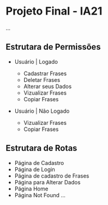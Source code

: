 # Projeto Final - IA21

...

## Estrutara de Permissões

- Usuário | Logado
  - Cadastrar Frases 
  - Deletar Frases
  - Alterar seus Dados
  - Vizualizar Frases
  - Copiar Frases
  
- Usuário | Não Logado
  - Vizualizar Frases
  - Copiar Frases

## Estrutara de Rotas

  - Página de Cadastro
  - Página de Login
  - Página de cadastro de Frases
  - Página para Alterar Dados
  - Página Home
  - Página Not Found
...
